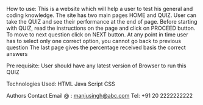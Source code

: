 How to use:
This is a website which will help a user to test his general  and coding knowledge.
The site has two main pages HOME and QUIZ. User can take the QUIZ and see their performance at the end of page.
Before starting with QUIZ, read the instructions on the page and click on PROCEED button. To move to next question click on NEXT button.
At any point in time user has to select only one correct option, you cannot go back to previous question
The last page gives the percentage received basis the correct answers

Pre requisite:
User should have any latest version of  Browser to run this QUIZ

Technologies Used:
HTML
Java Script
CSS

Authors Contact
Email @ : manjusingh@abc.com
Tel: +91 20 2222222222








